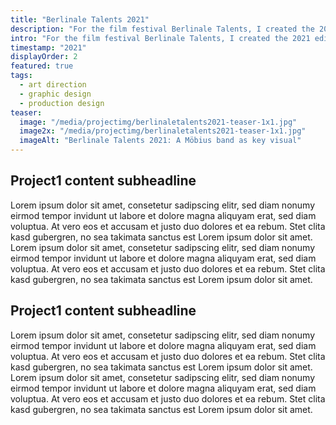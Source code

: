 ```yaml
---
title: "Berlinale Talents 2021"
description: "For the film festival Berlinale Talents, I created the 2021 edition’s key visuals, running under the topic of DREAMS."
intro: "For the film festival Berlinale Talents, I created the 2021 edition’s key visuals, running under the topic of DREAMS. My role spanned from ideation to art direction to production design."
timestamp: "2021"
displayOrder: 2
featured: true
tags:
  - art direction
  - graphic design
  - production design
teaser:
  image: "/media/projectimg/berlinaletalents2021-teaser-1x1.jpg"
  image2x: "/media/projectimg/berlinaletalents2021-teaser-1x1.jpg"
  imageAlt: "Berlinale Talents 2021: A Möbius band as key visual"
---
```


## Project1 content subheadline

Lorem ipsum dolor sit amet, consetetur sadipscing elitr, sed diam nonumy eirmod tempor invidunt ut labore et dolore magna aliquyam erat, sed diam voluptua. At vero eos et accusam et justo duo dolores et ea rebum. Stet clita kasd gubergren, no sea takimata sanctus est Lorem ipsum dolor sit amet. Lorem ipsum dolor sit amet, consetetur sadipscing elitr, sed diam nonumy eirmod tempor invidunt ut labore et dolore magna aliquyam erat, sed diam voluptua. At vero eos et accusam et justo duo dolores et ea rebum. Stet clita kasd gubergren, no sea takimata sanctus est Lorem ipsum dolor sit amet. 

## Project1 content subheadline

Lorem ipsum dolor sit amet, consetetur sadipscing elitr, sed diam nonumy eirmod tempor invidunt ut labore et dolore magna aliquyam erat, sed diam voluptua. At vero eos et accusam et justo duo dolores et ea rebum. Stet clita kasd gubergren, no sea takimata sanctus est Lorem ipsum dolor sit amet. Lorem ipsum dolor sit amet, consetetur sadipscing elitr, sed diam nonumy eirmod tempor invidunt ut labore et dolore magna aliquyam erat, sed diam voluptua. At vero eos et accusam et justo duo dolores et ea rebum. Stet clita kasd gubergren, no sea takimata sanctus est Lorem ipsum dolor sit amet. 